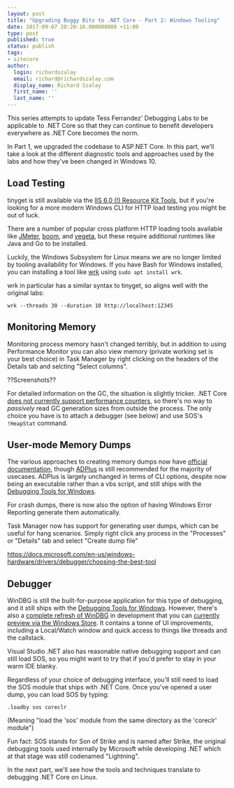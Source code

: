 ```yaml
---
layout: post
title: "Upgrading Buggy Bits to .NET Core - Part 2: Windows Tooling"
date: 2017-09-07 20:20:16.000000000 +11:00
type: post
published: true
status: publish
tags:
- sitecore
author:
  login: richardszalay
  email: richard@richardszalay.com
  display_name: Richard Szalay
  first_name: ''
  last_name: ''
---
```


This series attempts to update Tess Ferrandez' Debugging Labs to be applicable to .NET Core so that they can continue to benefit developers everywhere as .NET Core becomes the norm.

In Part 1, we upgraded the codebase to ASP.NET Core. In this part, we'll take a look at the different diagnostic tools and approaches used by the labs and how they've been changed in Windows 10.

## Load Testing

tinyget is still available via the [IIS 6.0 (!) Resource Kit Tools](https://support.microsoft.com/en-us/help/840671/the-iis-6-0-resource-kit-tools), but if you're looking for a more modern Windows CLI for HTTP load testing you might be out of luck. 

There are a number of popular cross platform HTTP loading tools available like [JMeter](http://jmeter.apache.org/), [boom](https://github.com/rakyll/boom), and [vegeta](https://github.com/tsenart/vegeta), but these require additional runtimes like Java and Go to be installed.

Luckily, the Windows Subsystem for Linux means we are no longer limited by tooling availability for Windows. If you have Bash for Windows installed, you can installing a tool like [wrk](https://github.com/wg/wrk) using `sudo apt install wrk`.

wrk in particular has a similar syntax to tinyget, so aligns well with the original labs:

```
wrk --threads 30 --duration 10 http://localhost:12345
```

## Monitoring Memory

Monitoring process memory hasn't changed terribly, but in addition to using Performance Monitor you can also view memory (private working set is your best choice) in Task Manager by right clicking on the headers of the Details tab and selcting "Select columns".

??Screenshots??

For detailed information on the GC, the situation is slightly tricker. .NET Core [does not currently support performance counters](https://github.com/dotnet/corefx/issues/3906), so there's no way to _passively_ read GC generation sizes from outside the process. The only choice you have is to attach a debugger (see below) and use SOS's `!HeapStat` command.

## User-mode Memory Dumps

The various approaches to creating memory dumps now have [official documentation](https://docs.microsoft.com/en-us/windows-hardware/drivers/debugger/choosing-the-best-tool), though [ADPlus](https://docs.microsoft.com/en-us/windows-hardware/drivers/debugger/adplus) is still recommended for the majority of usecases. ADPlus is largely unchanged in terms of CLI options, despite now being an executable rather than a vbs script, and still ships with the [Debugging Tools for Windows](https://docs.microsoft.com/en-us/windows-hardware/drivers/debugger/index).

For crash dumps, there is now also the option of having Windows Error Reporting generate them automatically.

Task Manager now has support for generating user dumps, which can be useful for hang scenarios. Simply right click any process in the "Processes" or "Details" tab and select "Create dump file" 

https://docs.microsoft.com/en-us/windows-hardware/drivers/debugger/choosing-the-best-tool

## Debugger

WinDBG is still the built-for-purpose application for this type of debugging, and it still ships with the [Debugging Tools for Windows](https://docs.microsoft.com/en-us/windows-hardware/drivers/debugger/index). However, there's also a [complete refresh of WinDBG](https://blogs.msdn.microsoft.com/windbg/2017/08/28/new-windbg-available-in-preview/) in development that you can [currently preview via the Windows Store](https://www.microsoft.com/en-us/store/p/windbg/9pgjgd53tn86). It contains a tonne of UI improvements, including a Local/Watch window and quick access to things like threads and the callstack.

Visual Studio .NET also has reasonable native debugging support and can still load SOS, so you might want to try that if you'd prefer to stay in your warm IDE blanky.

Regardless of your choice of debugging interface, you'll still need to load the SOS module that ships with .NET Core. Once you've opened a user dump, you can load SOS by typing:

```
.loadby sos coreclr
```

(Meaning "load the 'sos' module from the same directory as the 'coreclr' module")

Fun fact: SOS stands for Son of Strike and is named after Strike, the original debugging tools used internally by Microsoft while developing .NET which at that stage was still codenamed "Lightning".

In the next part, we'll see how the tools and techniques translate to debugging .NET Core on Linux.